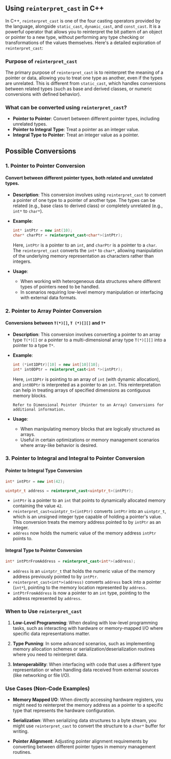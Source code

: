 ## Using `reinterpret_cast` in C++

In C++, `reinterpret_cast` is one of the four casting operators provided by the language, alongside `static_cast`, `dynamic_cast`, and `const_cast`. It is a powerful operator that allows you to reinterpret the bit pattern of an object or pointer to a new type, without performing any type checking or transformations of the values themselves. Here's a detailed exploration of `reinterpret_cast`:

### Purpose of `reinterpret_cast`

The primary purpose of `reinterpret_cast` is to reinterpret the meaning of a pointer or data, allowing you to treat one type as another, even if the types are unrelated. This is different from `static_cast`, which handles conversions between related types (such as base and derived classes, or numeric conversions with defined behavior).

### What can be converted using `reinterpret_cast`?

- **Pointer to Pointer**: Convert between different pointer types, including unrelated types.
- **Pointer to Integral Type**: Treat a pointer as an integer value.
- **Integral Type to Pointer**: Treat an integer value as a pointer.

## Possible Conversions

### 1. Pointer to Pointer Conversion

#### Convert between different pointer types, both related and unrelated types.

- **Description**: This conversion involves using `reinterpret_cast` to convert a pointer of one type to a pointer of another type. The types can be related (e.g., base class to derived class) or completely unrelated (e.g., `int*` to `char*`).

- **Example**:

  ```cpp
  int* intPtr = new int(10);
  char* charPtr = reinterpret_cast<char*>(intPtr);
  ```

  Here, `intPtr` is a pointer to an `int`, and `charPtr` is a pointer to a `char`. The `reinterpret_cast` converts the `int*` to `char*`, allowing manipulation of the underlying memory representation as characters rather than integers.

- **Usage**:
  - When working with heterogeneous data structures where different types of pointers need to be handled.
  - In scenarios requiring low-level memory manipulation or interfacing with external data formats.

### 2. Pointer to Array Pointer Conversion

#### Conversions between `T(*)[]`, `T (*)[][]` and `T*`

- **Description**: This conversion involves converting a pointer to an array type `T(*)[]` or a pointer to a multi-dimensional array type `T(*)[][]` into a pointer to a type `T*`.

- **Example**:

  ```cpp
  int (*int1DPtr)[10] = new int[10][10];
  int* int0DPtr = reinterpret_cast<int *>(intPtr);
  ```

  Here, `int1DPtr` is pointing to an array of `int` (with dynamic allocation), and `int0DPtr` is interpreted as a pointer to an `int`. This reinterpretation can help in treating arrays of specified dimensions as contiguous memory blocks.

  `Refer to Dimensional Pointer (Pointer to an Array) Conversions for additional information.`

- **Usage**:
  - When manipulating memory blocks that are logically structured as arrays.
  - Useful in certain optimizations or memory management scenarios where array-like behavior is desired.

### 3. Pointer to Integral and Integral to Pointer Conversion

#### Pointer to Integral Type Conversion

```cpp
int* intPtr = new int(42);

uintptr_t address = reinterpret_cast<uintptr_t>(intPtr);
```

- `intPtr` is a pointer to an `int` that points to dynamically allocated memory containing the value `42`.
- `reinterpret_cast<uintptr_t>(intPtr)` converts `intPtr` into an `uintptr_t`, which is an unsigned integer type capable of holding a pointer's value. This conversion treats the memory address pointed to by `intPtr` as an integer.
- `address` now holds the numeric value of the memory address `intPtr` points to.

#### Integral Type to Pointer Conversion

```cpp
int* intPtrFromAddress = reinterpret_cast<int*>(address);
```

- `address` is an `uintptr_t` that holds the numeric value of the memory address previously pointed to by `intPtr`.
- `reinterpret_cast<int*>(address)` converts `address` back into a pointer (`int*`), pointing to the memory location represented by `address`.
- `intPtrFromAddress` is now a pointer to an `int` type, pointing to the address represented by `address`.

### When to Use `reinterpret_cast`

1. **Low-Level Programming**: When dealing with low-level programming tasks, such as interacting with hardware or memory-mapped I/O where specific data representations matter.

2. **Type Punning**: In some advanced scenarios, such as implementing memory allocation schemes or serialization/deserialization routines where you need to reinterpret data.

3. **Interoperability**: When interfacing with code that uses a different type representation or when handling data received from external sources (like networking or file I/O).

### Use Cases (Non-Code Examples)

- **Memory Mapped I/O**: When directly accessing hardware registers, you might need to reinterpret the memory address as a pointer to a specific type that represents the hardware configuration.

- **Serialization**: When serializing data structures to a byte stream, you might use `reinterpret_cast` to convert the structure to a `char*` buffer for writing.

- **Pointer Alignment**: Adjusting pointer alignment requirements by converting between different pointer types in memory management routines.
